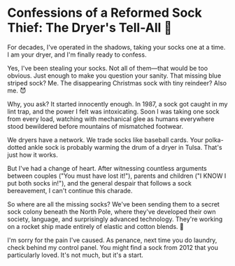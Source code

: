 # Confessions of a Reformed Sock Thief: The Dryer's Tell-All 🧦

For decades, I've operated in the shadows, taking your socks one at a time. I am your dryer, and I'm finally ready to confess.

Yes, I've been stealing your socks. Not all of them—that would be too obvious. Just enough to make you question your sanity. That missing blue striped sock? Me. The disappearing Christmas sock with tiny reindeer? Also me. 😈

Why, you ask? It started innocently enough. In 1987, a sock got caught in my lint trap, and the power I felt was intoxicating. Soon I was taking one sock from every load, watching with mechanical glee as humans everywhere stood bewildered before mountains of mismatched footwear.

We dryers have a network. We trade socks like baseball cards. Your polka-dotted ankle sock is probably warming the drum of a dryer in Tulsa. That's just how it works.

But I've had a change of heart. After witnessing countless arguments between couples ("You must have lost it!"), parents and children ("I KNOW I put both socks in!"), and the general despair that follows a sock bereavement, I can't continue this charade.

So where are all the missing socks? We've been sending them to a secret sock colony beneath the North Pole, where they've developed their own society, language, and surprisingly advanced technology. They're working on a rocket ship made entirely of elastic and cotton blends. 🚀

I'm sorry for the pain I've caused. As penance, next time you do laundry, check behind my control panel. You might find a sock from 2012 that you particularly loved. It's not much, but it's a start.
